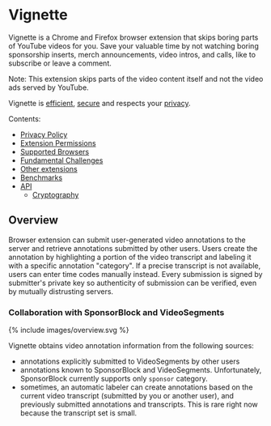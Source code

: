 # Vignette

Vignette is a Chrome and Firefox browser extension that skips boring parts of
YouTube videos for you. Save your valuable time by not watching boring
sponsorship inserts, merch announcements, video intros, and calls, like to
subscribe or leave a comment.

Note: This extension skips parts of the video content itself and not the video
ads served by YouTube.

Vignette is [efficient](Benchmarks.md), [secure](Security.md) and respects your [privacy](Privacy.md).

Contents:
 - [Privacy Policy](Privacy.md)
 - [Extension Permissions](Permissions.md)
 - [Supported Browsers](Browsers.md)
 - [Fundamental Challenges](Challenges.md)
 - [Other extensions](Other.md)
 - [Benchmarks](Benchmarks.md)
 - [API](API.md)
   - [Cryptography](Cryptography.md)

## Overview

Browser extension can submit user-generated video annotations to the server and
retrieve annotations submitted by other users. Users create the annotation by
highlighting a portion of the video transcript and labeling it with a specific
annotation "category". If a precise transcript is not available, users can
enter time codes manually instead. Every submission is signed by submitter's
private key so authenticity of submission can be verified, even by mutually
distrusting servers.

### Collaboration with SponsorBlock and VideoSegments

{% include images/overview.svg %}

Vignette obtains video annotation information from the following sources:
 - annotations explicitly submitted to VideoSegments by other users
 - annotations known to SponsorBlock and VideoSegments. Unfortunately, SponsorBlock currently supports only `sponsor` category.
 - sometimes, an automatic labeler can create annotations based on the current
   video transcript (submitted by you or another user), and previously submitted
   annotations and transcripts. This is rare right now because the transcript
   set is small.
